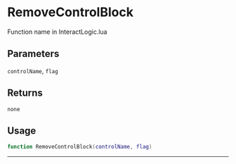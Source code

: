# RemoveControlBlock
Function name in InteractLogic.lua
## Parameters
`controlName`, `flag`
## Returns
`none`
## Usage
```lua
function RemoveControlBlock(controlName, flag)
```
---
